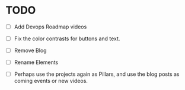 # TODO

- [ ] Add Devops Roadmap videos
- [ ] Fix the color contrasts for buttons and text.
- [ ] Remove Blog
- [ ] Rename Elements

- [ ] Perhaps use the projects again as Pillars, and use the blog posts as coming events or new videos.
